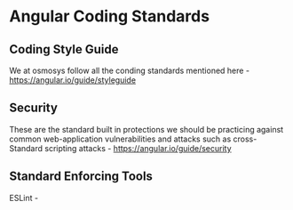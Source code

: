 # Angular Coding Standards

## Coding Style Guide

We at osmosys follow all the conding standards mentioned here - https://angular.io/guide/styleguide

## Security 

These are the standard built in protections we should be practicing against common web-application vulnerabilities and attacks such as cross-Standard scripting attacks - https://angular.io/guide/security

## Standard Enforcing Tools

ESLint - 
